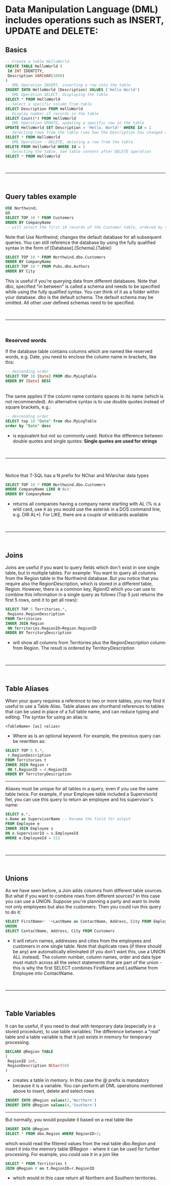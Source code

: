 # Data Manipulation Language (DML) includes operations such as INSERT, UPDATE and DELETE:

## Basics

```sql
-- Create a table HelloWorld
CREATE TABLE HelloWorld (
 Id INT IDENTITY,
 Description VARCHAR(1000)
)
-- DML Operation INSERT, inserting a row into the table
INSERT INTO HelloWorld (Description) VALUES ('Hello World')
-- DML Operation SELECT, displaying the table
SELECT * FROM HelloWorld
-- Select a specific column from table
SELECT Description FROM HelloWorld
-- Display number of records in the table
SELECT Count(*) FROM HelloWorld
-- DML Operation UPDATE, updating a specific row in the table
UPDATE HelloWorld SET Description = 'Hello, World!' WHERE Id = 1
-- Selecting rows from the table (see how the Description has changed after the update?)
SELECT * FROM HelloWorld
-- DML Operation - DELETE, deleting a row from the table
DELETE FROM HelloWorld WHERE Id = 1
-- Selecting the table. See table content after DELETE operation
SELECT * FROM HelloWorld
```

<br>
<hr>
<br>

## Query tables example

```sql
USE Northwind;
GO
SELECT TOP 10 * FROM Customers
ORDER BY CompanyName
-- will select the first 10 records of the Customer table, ordered by the column CompanyName from the database Northwind
```

Note that Use Northwind; changes the default database for all subsequent queries. You can still reference the database by using the fully qualified syntax in the form of [Database].[Schema].[Table]:
```sql
SELECT TOP 10 * FROM Northwind.dbo.Customers
ORDER BY CompanyName
SELECT TOP 10 * FROM Pubs.dbo.Authors
ORDER BY City
```
This is useful if you're querying data from different databases. Note that dbo, specified "in between" is called a
schema and needs to be specified while using the fully qualified syntax. You can think of it as a folder within your
database. dbo is the default schema. The default schema may be omitted. All other user defined schemas need to
be specified.

<br>
<hr>
<br>

### Reserved words

If the database table contains columns which are named like reserved words, e.g. Date, you need to enclose the
column name in brackets, like this:
```sql
-- descending order
SELECT TOP 10 [Date] FROM dbo.MyLogTable
ORDER BY [Date] DESC
```
<br>
The same applies if the column name contains spaces in its name (which is not recommended). An alternative
syntax is to use double quotes instead of square brackets, e.g.:

```sql 
-- descending order
SELECT top 10 "Date" from dbo.MyLogTable
order by "Date" desc
```
- is equivalent but not so commonly used. Notice the difference between double quotes and single quotes: <strong>Single quotes are used for strings</strong>

<br>
<hr>
<br>

 Notice that T-SQL has a N prefix for NChar and NVarchar data types

 ```sql
SELECT TOP 10 * FROM Northwind.dbo.Customers
WHERE CompanyName LIKE N'AL%'
ORDER BY CompanyName
 ```

- returns all companies having a company name starting with AL (% is a wild card, use it as you would use the asterisk in a DOS command line, e.g. DIR AL*). For LIKE, there are a couple of wildcards available

<br>
<hr>
<br>

## Joins
Joins are useful if you want to query fields which don't exist in one single table, but in multiple tables. For example:
You want to query all columns from the Region table in the Northwind database. But you notice that you require
also the RegionDescription, which is stored in a different table, Region. However, there is a common key, RgionID
which you can use to combine this information in a single query as follows (Top 5 just returns the first 5 rows, omit
it to get all rows):

```sql
SELECT TOP 5 Territories.*,
 Regions.RegionDescription
FROM Territories
INNER JOIN Region
 ON Territories.RegionID=Region.RegionID
ORDER BY TerritoryDescription
```
- will show all columns from Territories plus the RegionDescription column from Region. The result is ordered by TerritoryDescription

<br>
<hr>
<br>

## Table Aliases

When your query requires a reference to two or more tables, you may find it useful to use a Table Alias. Table
aliases are shorthand references to tables that can be used in place of a full table name, and can reduce typing and
editing. The syntax for using an alias is:

```
<TableName> [as] <alias>
```

- Where as is an optional keyword. For example, the previous query can be rewritten as:

```sql
SELECT TOP 5 t.*,
 r.RegionDescription
FROM Territories t
INNER JOIN Region r
 ON t.RegionID = r.RegionID
ORDER BY TerritoryDescription
```
<hr>
Aliases must be unique for all tables in a query, even if you use the same table twice. For example, if your Employee table included a SupervisorId fiel, you can use this query to return an employee and his supervisor's name:

```sql
SELECT e.*,
s.Name as SupervisorName -- Rename the field for output
FROM Employee e
INNER JOIN Employee s
ON e.SupervisorId = s.EmployeeId
WHERE e.EmployeeId = 111
```

<br>
<hr>
<br>

## Unions

As we have seen before, a Join adds columns from different table sources. But what if you want to combine rows
from different sources? In this case you can use a UNION. Suppose you're planning a party and want to invite not
only employees but also the customers. Then you could run this query to do it:

```sql
SELECT FirstName+' '+LastName as ContactName, Address, City FROM Employees
UNION
SELECT ContactName, Address, City FROM Customers
```

- It will return names, addresses and cities from the employees and customers in one single table. Note that
duplicate rows (if there should be any) are automatically eliminated (if you don't want this, use a UNION ALL
instead). The column number, column names, order and data type must match across all the select statements that
are part of the union - this is why the first SELECT combines FirstName and LastName from Employee into
ContactName.

<br>
<hr>
<br>

## Table Variables

It can be useful, if you need to deal with temporary data (especially in a stored procedure), to use table variables: The difference between a "real" table and a table variable is that it just exists in memory for temporary processing.

```sql
DECLARE @Region TABLE
(
 RegionID int,
 RegionDescription NChar(50)
)
```

- creates a table in memory. In this case the @ prefix is mandatory because it is a variable. You can perform all DML
operations mentioned above to insert, delete and select rows

```sql
INSERT INTO @Region values(3,'Northern')
INSERT INTO @Region values(4,'Southern')
```
<hr>

But normally, you would populate it based on a real table like

```sql
INSERT INTO @Region
SELECT * FROM dbo.Region WHERE RegionID>2;
```

which would read the filtered values from the real table dbo.Region and insert it into the memory table @Region -
where it can be used for further processing. For example, you could use it in a join like

```sql
SELECT * FROM Territories t
JOIN @Region r on t.RegionID=r.RegionID
```
- which would in this case return all Northern and Southern territories.

